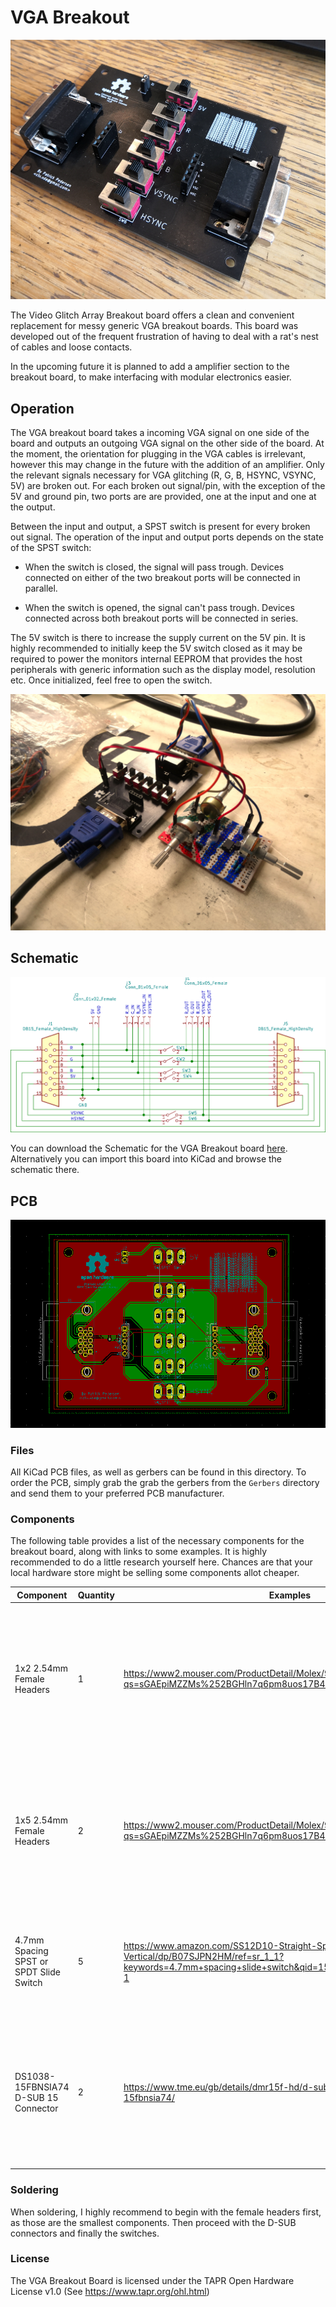 # VGA Breakout

![Board Showcase](Docs/Showcase1.jpg)

The Video Glitch Array Breakout board offers a clean and convenient replacement for messy generic VGA breakout boards. This board was developed out of the frequent frustration of having to deal with a rat's nest of cables and loose contacts.

In the upcoming future it is planned to add a amplifier section to the breakout board, to make interfacing with modular electronics easier.

## Operation

The VGA breakout board takes a incoming VGA signal on one side of the board and outputs an outgoing VGA signal on the other side of the board. At the moment, the orientation for plugging in the VGA cables is irrelevant, however this may change in the future with the addition of an amplifier. Only the relevant signals necessary for VGA glitching (R, G, B, HSYNC, VSYNC, 5V) are broken out. For each broken out signal/pin, with the exception of the 5V and ground pin, two ports are are provided, one at the input and one at the output.

Between the input and output, a SPST switch is present for every broken out signal. The operation of the input and output ports depends on the state of the SPST switch:

- When the switch is closed, the signal will pass trough. Devices connected on either of the two breakout ports will be connected in parallel.

- When the switch is opened, the signal can't pass trough. Devices connected across both breakout ports will be connected in series.

The 5V switch is there to increase the supply current on the 5V pin. It is highly recommended to initially keep the 5V switch closed as it may be required to power the monitors internal EEPROM that provides the host peripherals with generic information such as the display model, resolution etc. Once initialized, feel free to open the switch.

![Usage Showcase](Docs/Showcase2.jpg)

## Schematic

![Schematic](Docs/Schematic.png)

You can download the Schematic for the VGA Breakout board [here](Docs/Schematic.pdf). Alternatively you can import this board into KiCad and browse the schematic there.

## PCB

![PCB](Docs/PCB.png)

### Files

All KiCad PCB files, as well as gerbers can be found in this directory. To order the PCB, simply grab the grab the gerbers from the `Gerbers` directory and send them to your preferred PCB manufacturer.

### Components

The following table provides a list of the necessary components for the breakout board, along with links to some examples. It is highly recommended to do a little research yourself here. Chances are that your local hardware store might be selling some components allot cheaper.  

|Component                |Quantity|Examples|Notes/Tips|
|-------------------------|--------|--------|----------|
|1x2 2.54mm Female Headers|1       |https://www2.mouser.com/ProductDetail/Molex/90147-1102?qs=sGAEpiMZZMs%252BGHln7q6pm8uos17B4BQAkcs7fV01%2F0k= |Should you already have larger 2.54mm Female headers lying around, you could easily cut those instead of buying new ones|
|1x5 2.54mm Female Headers|2       |https://www2.mouser.com/ProductDetail/Molex/90147-1105?qs=sGAEpiMZZMs%252BGHln7q6pm8uos17B4BQAKRARw53BRV0%3D |Should you already have larger 2.54mm Female headers lying around, you could easily cut those instead of buying new ones|
|4.7mm Spacing SPST or SPDT Slide Switch|5       |https://www.amazon.com/SS12D10-Straight-Spacing-SS12D10G5-Vertical/dp/B07SJPN2HM/ref=sr_1_1?keywords=4.7mm+spacing+slide+switch&qid=1569413333&s=gateway&sr=8-1 | Should these become too pricey, feel free to edit the PCB in KiCad to fit a different switch|   
|DS1038-15FBNSIA74 D-SUB 15 Connector|2|https://www.tme.eu/gb/details/dmr15f-hd/d-sub-connectors/connfly/ds1038-15fbnsia74/ | Should these become too pricey or are locally unavailable, feel free to edit the PCB in KiCad to fit a different D-SUB 15 connector|

### Soldering

When soldering, I highly recommend to begin with the female headers first, as those are the smallest components. Then proceed with the D-SUB connectors and finally the switches.

### License

The VGA Breakout Board is licensed under the TAPR Open Hardware License v1.0 (See https://www.tapr.org/ohl.html)
